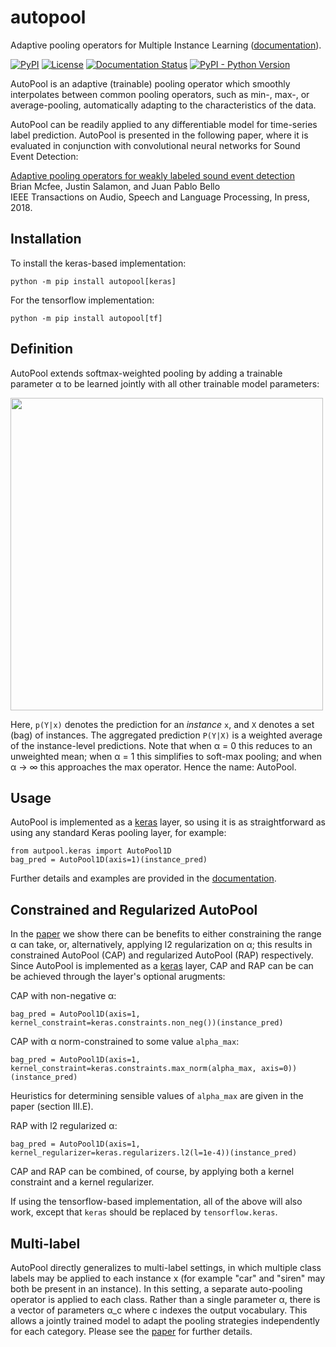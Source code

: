 # autopool
Adaptive pooling operators for Multiple Instance Learning ([documentation](http://autopool.readthedocs.io/)).

[![PyPI](https://img.shields.io/pypi/v/autopool.svg)](https://pypi.python.org/pypi/autopool)
[![License](https://img.shields.io/github/license/mashape/apistatus.svg)](https://opensource.org/licenses/MIT)
[![Documentation Status](https://readthedocs.org/projects/autopool/badge/?version=latest)](http://autopool.readthedocs.io/en/latest/?badge=latest)
[![PyPI - Python Version](https://img.shields.io/pypi/pyversions/autopool.svg)]()


AutoPool is an adaptive (trainable) pooling operator which smoothly interpolates between common pooling operators, such
as min-, max-, or average-pooling, automatically adapting to the characteristics of the data.

AutoPool can be readily applied to any differentiable model for time-series label prediction. AutoPool is presented in the following paper, where it is evaluated in conjunction with convolutional neural networks for Sound Event Detection:

[Adaptive pooling operators for weakly labeled sound event detection](http://www.justinsalamon.com/uploads/4/3/9/4/4394963/mcfee_autopool_taslp_2018.pdf)<br/>
Brian Mcfee, Justin Salamon, and Juan Pablo Bello<br/>
IEEE Transactions on Audio, Speech and Language Processing, In press, 2018.

Installation
------------

To install the keras-based implementation:
```
python -m pip install autopool[keras]
```
For the tensorflow implementation:
```
python -m pip install autopool[tf]
```

Definition
----------
AutoPool extends softmax-weighted pooling by adding a trainable parameter α to be learned jointly with all other trainable  model parameters:

<img src="https://user-images.githubusercontent.com/3009670/43347985-d3bcc072-91c5-11e8-8074-f9b064d7f5a3.png" width="500px">

Here, `p(Y|x)` denotes the prediction for an *instance* `x`, and `X` denotes a set (bag) of instances.  The aggregated prediction `P(Y|X)` is a weighted average of the instance-level predictions.
Note that when α = 0 this reduces to an unweighted mean; when α = 1 this simplifies to soft-max pooling; and when α → ∞ this approaches the max operator. Hence the name: AutoPool.

Usage
-----
AutoPool is implemented as a [keras](https://keras.io/) layer, so using it is as straightforward as using any standard Keras pooling layer, for example:

```
from autpool.keras import AutoPool1D
bag_pred = AutoPool1D(axis=1)(instance_pred)
```

Further details and examples are provided in the [documentation](http://autopool.readthedocs.io/).


Constrained and Regularized AutoPool
------------------------------------
In the [paper](http://www.justinsalamon.com/uploads/4/3/9/4/4394963/mcfee_autopool_taslp_2018.pdf) we show there can be benefits to either constraining the range α can take, or, alternatively, applying l2 regularization on α; this results in constrained AutoPool (CAP) and regularized AutoPool (RAP) respectively. Since AutoPool is implemented as a [keras](https://keras.io/) layer, CAP and RAP can be can be achieved through the layer's optional arugments:

CAP with non-negative α:
```
bag_pred = AutoPool1D(axis=1, kernel_constraint=keras.constraints.non_neg())(instance_pred)
```

CAP with α norm-constrained to some value `alpha_max`:
```
bag_pred = AutoPool1D(axis=1, kernel_constraint=keras.constraints.max_norm(alpha_max, axis=0))(instance_pred)
```
Heuristics for determining sensible values of `alpha_max` are given in the paper (section III.E).

RAP with l2 regularized α:
```
bag_pred = AutoPool1D(axis=1, kernel_regularizer=keras.regularizers.l2(l=1e-4))(instance_pred)
```

CAP and RAP can be combined, of course, by applying both a kernel constraint and a kernel regularizer.

If using the tensorflow-based implementation, all of the above will also work, except that `keras` should be replaced by
`tensorflow.keras`.

Multi-label
-----------
AutoPool directly generalizes to multi-label settings, in which multiple class labels may be applied to each instance x (for example "car" and "siren" may both be present in an instance). In this setting, a separate auto-pooling operator is applied to each class. Rather than a single parameter α, there is a vector of parameters α_c where c indexes the output vocabulary. This allows a jointly trained model to adapt the pooling strategies independently for each category. Please see the [paper](http://www.justinsalamon.com/uploads/4/3/9/4/4394963/mcfee_autopool_taslp_2018.pdf) for further details.
